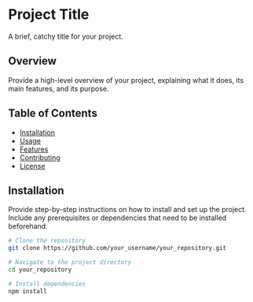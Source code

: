 # Project Title

A brief, catchy title for your project.

## Overview

Provide a high-level overview of your project, explaining what it does, its main features, and its purpose.

## Table of Contents

- [Installation](#installation)
- [Usage](#usage)
- [Features](#features)
- [Contributing](#contributing)
- [License](#license)

## Installation

Provide step-by-step instructions on how to install and set up the project. Include any prerequisites or dependencies that need to be installed beforehand.

```bash
# Clone the repository
git clone https://github.com/your_username/your_repository.git

# Navigate to the project directory
cd your_repository

# Install dependencies
npm install

